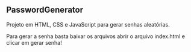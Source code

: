 ## PasswordGenerator

Projeto em HTML, CSS e JavaScript para gerar senhas aleatórias.

Para gerar a senha basta baixar os arquivos abrir o arquivo index.html e clicar em gerar senha!
